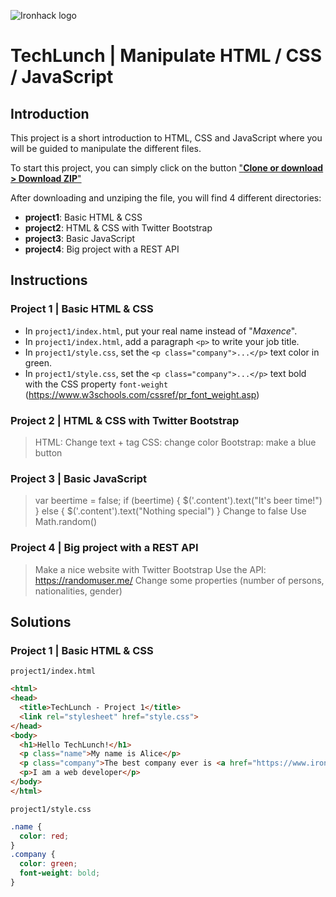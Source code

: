 ![Ironhack logo](https://i.imgur.com/1QgrNNw.png)

# TechLunch | Manipulate HTML / CSS / JavaScript 

## Introduction

This project is a short introduction to HTML, CSS and JavaScript where you will be guided to manipulate the different files.

To start this project, you can simply click on the button ["**Clone or download > Download ZIP**"](https://github.com/ta-web-paris/techlunch-learn-html-css-javascript/archive/master.zip)

After downloading and unziping the file, you will find 4 different directories:
- **project1**: Basic HTML & CSS
- **project2**: HTML & CSS with Twitter Bootstrap
- **project3**: Basic JavaScript
- **project4**: Big project with a REST API

<!-- You will find the solution inside the branch `solution` by clicking on  ["**Branch: master > solution**"](https://github.com/ta-web-paris/techlunch-learn-html-css-javascript/tree/solution). But before that, let's dive into the code 😃  -->


## Instructions

### Project 1 | Basic HTML & CSS

- In `project1/index.html`, put your real name instead of "_Maxence_".
- In `project1/index.html`, add a paragraph `<p>` to write your job title.
- In `project1/style.css`, set the `<p class="company">...</p>` text color in green.
- In `project1/style.css`, set the `<p class="company">...</p>` text bold with the CSS property `font-weight` (https://www.w3schools.com/cssref/pr_font_weight.asp)

### Project 2 | HTML & CSS with Twitter Bootstrap
> HTML: Change text + tag
> CSS: change color
> Bootstrap: make a blue button

### Project 3 | Basic JavaScript
> var beertime = false;
> if (beertime) { $('.content').text("It's beer time!") }
> else { $('.content').text("Nothing special") }
> Change to false
> Use Math.random()

### Project 4 | Big project with a REST API
> Make a nice website with Twitter Bootstrap
> Use the API: https://randomuser.me/ 
> Change some properties (number of persons, nationalities, gender)

## Solutions

### Project 1 | Basic HTML & CSS

`project1/index.html`
```html
<html>
<head>
  <title>TechLunch - Project 1</title>
  <link rel="stylesheet" href="style.css">
</head>
<body>
  <h1>Hello TechLunch!</h1>
  <p class="name">My name is Alice</p>
  <p class="company">The best company ever is <a href="https://www.ironhack.com">Ironhack</a></p>
  <p>I am a web developer</p>
</body>
</html>
```

`project1/style.css`
```css
.name {
  color: red;
}
.company {
  color: green;
  font-weight: bold;
}
```
